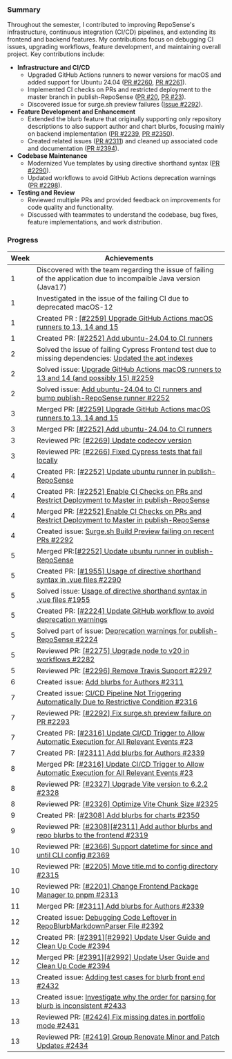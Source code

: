 ### Summary
Throughout the semester, I contributed to improving RepoSense's infrastructure, continuous integration (CI/CD) pipelines, and extending its frontend and backend features. My contributions focus on debugging CI issues, upgrading workflows, feature development, and maintaining overall project. Key contributions include:

- **Infrastructure and CI/CD**
  - Upgraded GitHub Actions runners to newer versions for macOS and added support for Ubuntu 24.04 ([PR #2260](https://github.com/reposense/RepoSense/pull/2260), [PR #2261](https://github.com/reposense/RepoSense/pull/2261)).
  - Implemented CI checks on PRs and restricted deployment to the master branch in publish-RepoSense ([PR #20](https://github.com/reposense/publish-RepoSense/pull/20), [PR #23](https://github.com/reposense/publish-RepoSense/pull/23#commits-pushed-590fdfd)).
  - Discovered issue for surge.sh preview failures ([Issue #2292](https://github.com/reposense/RepoSense/issues/2292)).
- **Feature Development and Enhancement**
  - Extended the blurb feature that originally supporting only repository descriptions to also support author and chart blurbs, focusing mainly on backend implementation ([PR #2239](https://github.com/reposense/RepoSense/pull/2239), [PR #2350](https://github.com/reposense/RepoSense/pull/2350)).
  - Created related issues ([PR #2311](https://github.com/reposense/RepoSense/pull/2311)) and cleaned up associated code and documentation ([PR #2394](https://github.com/reposense/RepoSense/pull/2394)).
- **Codebase Maintenance**
  - Modernized Vue templates by using directive shorthand syntax ([PR #2290](https://github.com/reposense/RepoSense/pull/2290)).
  - Updated workflows to avoid GitHub Actions deprecation warnings ([PR #2298](https://github.com/reposense/RepoSense/pull/2298)).
- **Testing and Review**
  - Reviewed multiple PRs and provided feedback on improvements for code quality and functionality.
  - Discussed with teammates to understand the codebase, bug fixes, feature implementations, and work distribution.

### Progress 
| Week | Achievements                                                                                                                                                                       |
|------|------------------------------------------------------------------------------------------------------------------------------------------------------------------------------------|
| 1    | Discovered with the team regarding the issue of failing of the application due to incompaible Java version (Java17)                                                                |
| 1    | Investigated in the issue of the failing CI due to deprecated macOS-12                                                                                                             |
| 1    | Created PR : [[#2259] Upgrade GitHub Actions macOS runners to 13, 14 and 15](https://github.com/reposense/RepoSense/pull/2260)                                                     |
| 1    | Created PR: [[#2252] Add ubuntu-24.04 to CI runners](https://github.com/reposense/RepoSense/pull/2261)                                                                             |
| 2    | Solved the issue of failing Cypress Frontend test due to missing dependencies: [Updated the apt indexes](https://github.com/reposense/RepoSense/pull/2260#issuecomment-2614490638) |
| 2    | Solved issue: [Upgrade GitHub Actions macOS runners to 13 and 14 (and possibly 15) #2259](https://github.com/reposense/RepoSense/issues/2259)                                      |
| 2    | Solved issue: [Add ubuntu-24.04 to CI runners and bump publish-RepoSense runner #2252](https://github.com/reposense/RepoSense/issues/2252)                                         |
| 3    | Merged PR: [[#2259] Upgrade GitHub Actions macOS runners to 13, 14 and 15](https://github.com/reposense/RepoSense/pull/2260)                                                       |
| 3    | Merged PR: [[#2252] Add ubuntu-24.04 to CI runners](https://github.com/reposense/RepoSense/pull/2261)                                                                              |
| 3    | Reviewed PR: [[#2269] Update codecov version](https://github.com/reposense/RepoSense/pull/2271)                                                                                    |
| 3    | Reviewed PR: [[#2266] Fixed Cypress tests that fail locally](https://github.com/reposense/RepoSense/pull/2272)                                                                     |
| 4    | Created PR: [[#2252] Update ubuntu runner in publish-RepoSense](https://github.com/reposense/publish-RepoSense/pull/18)                                                            |
| 4    | Created PR: [[#2252] Enable CI Checks on PRs and Restrict Deployment to Master in publish-RepoSense](https://github.com/reposense/publish-RepoSense/pull/20)                       |
| 4    | Merged PR: [[#2252] Enable CI Checks on PRs and Restrict Deployment to Master in publish-RepoSense](https://github.com/reposense/publish-RepoSense/pull/20)                        |                                                                                                                                                                             
| 4    | Created issue: [Surge.sh Build Preview failing on recent PRs #2292](https://github.com/reposense/RepoSense/issues/2292)                                                            |
| 5    | Merged PR:[[#2252] Update ubuntu runner in publish-RepoSense](https://github.com/reposense/publish-RepoSense/pull/18)                                                              |
| 5    | Created PR: [[#1955] Usage of directive shorthand syntax in .vue files #2290](https://github.com/reposense/RepoSense/pull/2290)                                                    |
| 5    | Solved issue: [Usage of directive shorthand syntax in .vue files #1955](https://github.com/reposense/RepoSense/issues/1955)                                                        |
| 5    | Created PR: [[#2224] Update GitHub workflow to avoid deprecation warnings](https://github.com/reposense/RepoSense/pull/2298)                                                       |
| 5    | Solved part of issue: [Deprecation warnings for publish-RepoSense #2224](https://github.com/reposense/RepoSense/issues/2224)                                                       |
| 5    | Reviewed PR: [[#2275] Upgrade node to v20 in workflows #2282](https://github.com/reposense/RepoSense/pull/2282)                                                                    |
| 5    | Reviewed PR: [[#2296] Remove Travis Support #2297](https://github.com/reposense/RepoSense/pull/2297)                                                                               |
| 6    | Created issue: [Add blurbs for Authors #2311](https://github.com/reposense/RepoSense/issues/2311)                                                                                  |
| 7    | Created issue: [CI/CD Pipeline Not Triggering Automatically Due to Restrictive Condition #2316](https://github.com/reposense/RepoSense/issues/2316)                                |
| 7    | Reviewed PR: [[#2292] Fix surge.sh preview failure on PR #2293](https://github.com/reposense/RepoSense/pull/2293)                                                                  |
| 7    | Created PR: [[#2316] Update CI/CD Trigger to Allow Automatic Execution for All Relevant Events #23](https://github.com/reposense/publish-RepoSense/pull/23#commits-pushed-590fdfd) |
| 7    | Created PR: [[#2311] Add blurbs for Authors #2339](https://github.com/reposense/RepoSense/pull/2339)                                                                               |
| 8    | Merged PR: [[#2316] Update CI/CD Trigger to Allow Automatic Execution for All Relevant Events #23](https://github.com/reposense/publish-RepoSense/pull/23#commits-pushed-590fdfd)  | 
| 8    | Reviewed PR: [[#2327] Upgrade Vite version to 6.2.2 #2328](https://github.com/reposense/RepoSense/pull/2328)                                                                       |
| 8    | Reviewed PR: [[#2326] Optimize Vite Chunk Size #2325](https://github.com/reposense/RepoSense/pull/2325)                                                                            |
| 9    | Created PR: [[#2308] Add blurbs for charts #2350](https://github.com/reposense/RepoSense/pull/2350/commits/fce6cbe1d3e1fb733d90e55229fb2a4f846b31a9)                               |
| 9    | Reviewed PR: [[#2308][#2311] Add author blurbs and repo blurbs to the frontend #2319](https://github.com/reposense/RepoSense/pull/2319#issuecomment-2758845407)                    |
| 10   | Reviewed PR: [[#2366] Support datetime for since and until CLI config #2369](https://github.com/reposense/RepoSense/pull/2369)                                                     |
| 10   | Reviewed PR: [[#2205] Move title.md to config directory #2315](https://github.com/reposense/RepoSense/pull/2315)                                                                   |
| 10   | Reviewed PR: [[#2201] Change Frontend Package Manager to pnpm #2313](https://github.com/reposense/RepoSense/pull/2313)                                                             |
| 11   | Merged PR: [[#2311] Add blurbs for Authors #2339](https://github.com/reposense/RepoSense/pull/2339)                                                                                |                                                                                                                             
| 12   | Created issue: [Debugging Code Leftover in RepoBlurbMarkdownParser File #2392](https://github.com/reposense/RepoSense/issues/2392)                                                 |
| 12   | Created PR: [[#2391][#2992] Update User Guide and Clean Up Code #2394](https://github.com/reposense/RepoSense/pull/2394)                                                           |
| 12   | Merged PR: [[#2391][#2992] Update User Guide and Clean Up Code #2394](https://github.com/reposense/RepoSense/pull/2394)                                                            |
| 13   | Created issue: [Adding test cases for blurb front end #2432](https://github.com/reposense/RepoSense/issues/2432)                                                                   |
| 13   | Created issue: [Investigate why the order for parsing for blurb is inconsistent #2433](https://github.com/reposense/RepoSense/issues/2433)                                         |
| 13   | Reviewed PR: [[#2424] Fix missing dates in portfolio mode #2431](https://github.com/reposense/RepoSense/pull/2431)                                                                 |
| 13   | Reviewed PR: [[#2419] Group Renovate Minor and Patch Updates #2434](https://github.com/reposense/RepoSense/pull/2434)                                                              |
